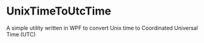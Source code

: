 # UnixTimeToUtcTime

A simple utility written in WPF to convert Unix time to Coordinated Universal Time (UTC)
